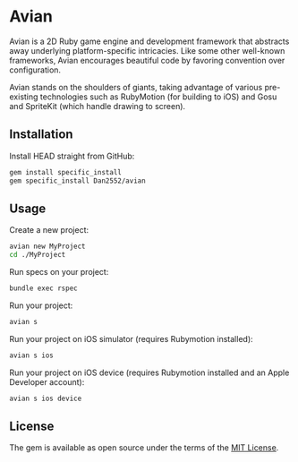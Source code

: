 # Avian

Avian is a 2D Ruby game engine and development framework that abstracts away underlying platform-specific intricacies. Like some other well-known frameworks, Avian encourages beautiful code by favoring convention over configuration.

Avian stands on the shoulders of giants, taking advantage of various pre-existing technologies such as RubyMotion (for building to iOS) and Gosu and SpriteKit (which handle drawing to screen).

## Installation

Install HEAD straight from GitHub:

``` bash
gem install specific_install
gem specific_install Dan2552/avian
```

## Usage

Create a new project:

``` bash
avian new MyProject
cd ./MyProject
```

Run specs on your project:

``` bash
bundle exec rspec
```

Run your project:

``` bash
avian s
```

Run your project on iOS simulator (requires Rubymotion installed):

``` bash
avian s ios
```

Run your project on iOS device (requires Rubymotion installed and an Apple Developer account):

``` bash
avian s ios device
```

## License

The gem is available as open source under the terms of the [MIT License](https://opensource.org/licenses/MIT).
